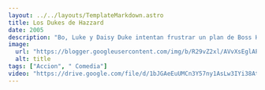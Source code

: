 ```yaml
---
layout: ../../layouts/TemplateMarkdown.astro
title: Los Dukes de Hazzard
date: 2005
description: "Bo, Luke y Daisy Duke intentan frustrar un plan de Boss Hogg en el que está involucrado un automóvil de carreras."
image:
  url: "https://blogger.googleusercontent.com/img/b/R29vZ2xl/AVvXsEglAPt1SvD1ODsw0e6y3g9rrMdf9nq6Dx826jWQt2rHv-EZfH0fmuIsgsduKwXoSSKSzUMW9pex-SS3_VbbXifKEUG3XHPNHhPLHdvWCcR0GC5pMfFR4mNIEglkROt3cyMYg9PxzIvKLTiy/s320/images.jpg"
  alt: title
tags: ["Accion", " Comedia"]
video: "https://drive.google.com/file/d/1bJGAeEuUMCn3Y57ny1AsLw3IYi38AtsJ/preview"
---
```

